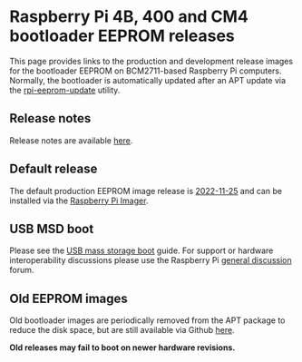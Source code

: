 # Raspberry Pi 4B, 400 and CM4 bootloader EEPROM releases
This page provides links to the production and development release images for the bootloader EEPROM on BCM2711-based Raspberry Pi computers. Normally, the 
bootloader is automatically updated after an APT update via the [rpi-eeprom-update](https://www.raspberrypi.com/documentation/computers/raspberry-pi.html#automatic-updates) utility.

## Release notes
Release notes are available [here](https://github.com/raspberrypi/rpi-eeprom/blob/master/firmware/release-notes.md).

## Default release
The default production EEPROM image release is [2022-11-25](https://github.com/raspberrypi/rpi-eeprom/releases/tag/v2022.11.25-138a1) and can be installed via the [Raspberry Pi Imager](https://www.raspberrypi.com/software/).

## USB MSD boot
Please see the [USB mass storage boot](https://www.raspberrypi.com/documentation/computers/raspberry-pi.html#usb-mass-storage-boot) guide.
For support or hardware interoperability discussions please use the Raspberry Pi [general discussion](https://forums.raspberrypi.com/viewforum.php?f=63) forum.

## Old EEPROM images
Old bootloader images are periodically removed from the APT package to reduce the disk space, but are still available via Github [here](https://github.com/raspberrypi/rpi-eeprom/tree/master/firmware/old).

**Old releases may fail to boot on newer hardware revisions.**
